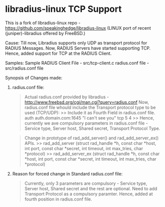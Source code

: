 libradius-linux TCP Support
===========================

This is a fork of libradius-linux repo - https://github.com/speakinghedge/libradius-linux (LINUX port of recent (juniper)-libradius offered by FreeBSD.) 

Cause:
Till now, Libradius supports only UDP as transport protocol for RADIUS Messages. Now, RADIUS Servers have started supporting TCP. Hence, added support for TCP at the RADIUS Client. 

Samples:
Sample RADIUS Client File - src/tcp-client.c
radius.conf file - src/radius.conf file

Synopsis of Changes made:
1) radius.conf file:
	> Actual radius.conf provided by libradius - http://www.freebsd.org/cgi/man.cgi?query=radius.conf 
	> Now, radius.conf file whould include the Transport protocol type to be used (TCP/UDP):
		>> Include it as Fourth Field in radius.conf file. 
			auth  auth.domain.com:1645	 "I can't see you" tcp 5 4 
		>> Hence, currently we ave compulsory parameters in radius.conf file - Service type, Server host, Shared secret, Transport Protocol Type.
	
	> Change in prototype of rad_add_server() and rad_add_server_ex() APIs. 
		>> rad_add_server (struct rad_handle *h, const	char *host, int	port, const char *secret, int timeout, int max_tries, char *protocol)
		>> rad_add_server_ex (struct rad_handle *h, const	char *host, int	port, const char *secret, int timeout, int max_tries, char *protocol)
		
2) Reason for forced change in Standard radius.conf file: 
	> Currently, only 3 parameters are compulsory - Service type, Server host, Shared secret and the rest are optional. 
	> Need to add Transport Protocol as a compulsory paramter. Hence, added at fourth position in radius.conf file. 
	

